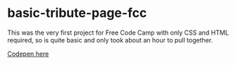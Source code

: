 # basic-tribute-page-fcc

This was the very first project for Free Code Camp with only CSS and HTML required, so is quite basic and only took about an hour to pull together.

[Codepen here](https://codepen.io/RyanData/full/qBbxEOE)
